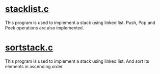 # [stacklist.c](https://github.com/Subathra19/Data-Structures-and-Algorithms/blob/main/Data-Structures-Linear/Stack/stacklist.c)
This program is used to implement a stack using linked list. Push, Pop and Peek operations are also implemented.
# [sortstack.c](https://github.com/Subathra19/Data-Structures-and-Algorithms/blob/main/Data-Structures-Linear/Stack/sortstack.c)
This program is used to implement a stack using linked list. And sort its elements in ascending order 
